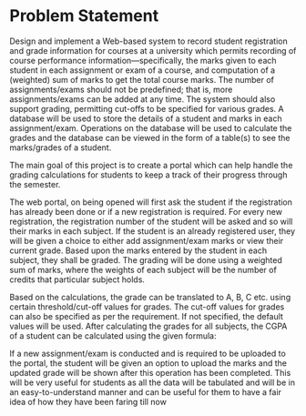 # Problem Statement
Design and implement a Web-based system to record student registration and grade information for courses at a university which permits recording of course performance information—specifically, the marks given to each student in each assignment or exam of a course, and computation of a (weighted) sum of marks to get the total course marks. The number of assignments/exams should not be predefined; that is, more assignments/exams can be added at any time. The system should also support grading, permitting cut-offs to be specified for various grades.
A database will be used to store the details of a student and marks in each assignment/exam. Operations on the database will be used to calculate the grades and the database can be viewed in the form of a table(s) to see the marks/grades of a student.


The main goal of this project is to create a portal which can help handle the grading calculations for students to keep a track of their progress through the semester.

The web portal, on being opened will first ask the student if the registration has already been done or if a new registration is required. For every new registration, the registration number of the student will be asked and so will their marks in each subject. If the student is an already registered user, they will be given a choice to either add assignment/exam marks or view their current grade. Based upon the marks entered by the student in each subject, they shall be graded.
The grading will be done using a weighted sum of marks, where the weights of each subject will be the number of credits that particular subject holds.

Based on the calculations, the grade can be translated to A, B, C etc. using certain threshold/cut-off values for grades. The cut-off values for grades can also be specified as per the requirement. If not specified, the default values will be used. After calculating the grades for all subjects, the CGPA of a student can be calculated using the given formula:

If a new assignment/exam is conducted and is required to be uploaded to the portal, the student will be given an option to upload the marks and the updated grade will be shown after this operation has been completed.
This will be very useful for students as all the data will be tabulated and will be in an easy-to-understand manner and can be useful for them to have a fair idea of how they have been faring till now
